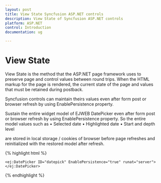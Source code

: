 ```yaml
---
layout: post
title: View State Syncfusion ASP.NET controls
description: View State of Syncfusion ASP.NET controls
platform: ASP.NET
control: Introduction
documentation: ug

---
```


# View State 

View State is the method that the ASP.NET page framework uses to preserve page and control values between round trips. When the HTML markup for the page is rendered, the current state of the page and values that must be retained during postback.

Syncfusion controls can maintain theirs values even after form post or browser refresh by using EnablePersistence property. 

Sustain the entire widget model of EJWEB DatePicker even after form post or browser refresh by using EnablePersistence property. So the entire model values such as
•	Selected date
•	Highlighted date
•	Start and depth level

are stored in local storage / cookies of browser before page refreshes and reinitialized with the restored model after refresh.

{% highlight html %}

    <ej:DatePicker ID="datepick" EnablePersistence="true" runat="server"></ej:DatePicker>

{% endhighlight %}